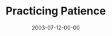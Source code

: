 ---
layout: message
category: message
series: "Letter From a Revolutionary"
title: "Practicing Patience"
date: 2003-07-12-00-00
message_id: 215
---